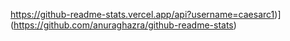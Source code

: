 https://github-readme-stats.vercel.app/api?username=caesarc1)](https://github.com/anuraghazra/github-readme-stats)
